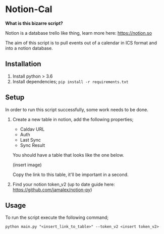 Notion-Cal
===============
**What is this bizarre script?**

Notion is a database trello like thing, learn more here: https://notion.so

The aim of this script is to pull events out of a calendar in ICS format and into a notion database.


Installation
-------------------

1. Install python > 3.6
2. Install dependencies; `pip install -r requirements.txt`


Setup
------------------

In order to run this script successfully, some work needs to be done.

1. Create a new table in notion, add the following properties;
    - Caldav URL
    - Auth
    - Last Sync
    - Sync Result

    You should have a table that looks like the one below.
    
    (insert image)
    
    Copy the link to this table, it'll be important in a second.
    
2. Find your notion token_v2 (up to date guide here: https://github.com/jamalex/notion-py)

Usage
------------------

To run the script execute the following command;

```
python main.py "<insert_link_to_table>" --token_v2 <insert token_v2>
```